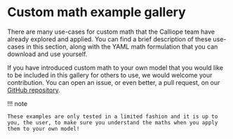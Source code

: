 # Custom math example gallery

There are many use-cases for custom math that the Calliope team have already explored and applied.
You can find a brief description of these use-cases in this section, along with the YAML math formulation that you can download and use yourself.

If you have introduced custom math to your own model that you would like to be included in this gallery for others to use, we would welcome your contribution.
You can open an issue, or even better, a pull request, on our [GitHub repository](https://github.com/calliope-project/calliope).

!!! note

    These examples are only tested in a limited fashion and it is up to you, the user, to make sure you understand the maths when you apply them to your own model!